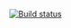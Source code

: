 [![Build status](https://ci.appveyor.com/api/projects/status/2yg262949fqgmy9w?svg=true)](https://ci.appveyor.com/project/dieweltverbrennt/ajs-regex)